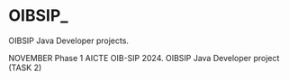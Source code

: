 # OIBSIP_
OIBSIP Java Developer projects.

NOVEMBER Phase 1 AICTE OIB-SIP 2024. OIBSIP Java Developer project (TASK 2)
